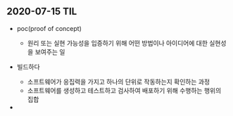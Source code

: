 
## 2020-07-15 TIL

- poc(proof of concept)
	-  원리 또는 실현 가능성을 입증하기 위해 어떤 방법이나 아이디어에 대한 실현성을 보여주는 일

- 빌드하다 
  - 소프트웨어가 응집력을 가지고 하나의 단위로 작동하는지 확인하는 과정
  - 소프트웨어를 생성하고 테스트하고 검사하여 배포하기 위해 수행하는 행위의 집합
- 